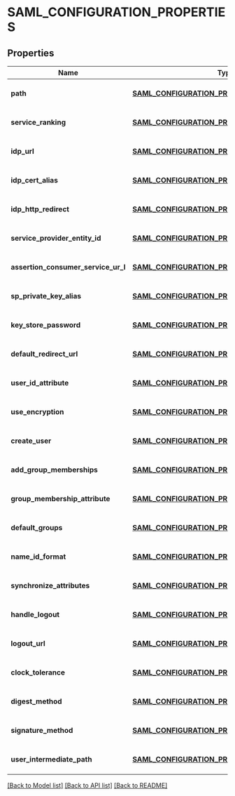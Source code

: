# SAML_CONFIGURATION_PROPERTIES

## Properties
Name | Type | Description | Notes
------------ | ------------- | ------------- | -------------
**path** | [**SAML_CONFIGURATION_PROPERTY_ITEMS_ARRAY**](SamlConfigurationPropertyItemsArray.md) |  | [optional] [default to null]
**service_ranking** | [**SAML_CONFIGURATION_PROPERTY_ITEMS_LONG**](SamlConfigurationPropertyItemsLong.md) |  | [optional] [default to null]
**idp_url** | [**SAML_CONFIGURATION_PROPERTY_ITEMS_STRING**](SamlConfigurationPropertyItemsString.md) |  | [optional] [default to null]
**idp_cert_alias** | [**SAML_CONFIGURATION_PROPERTY_ITEMS_STRING**](SamlConfigurationPropertyItemsString.md) |  | [optional] [default to null]
**idp_http_redirect** | [**SAML_CONFIGURATION_PROPERTY_ITEMS_BOOLEAN**](SamlConfigurationPropertyItemsBoolean.md) |  | [optional] [default to null]
**service_provider_entity_id** | [**SAML_CONFIGURATION_PROPERTY_ITEMS_STRING**](SamlConfigurationPropertyItemsString.md) |  | [optional] [default to null]
**assertion_consumer_service_ur_l** | [**SAML_CONFIGURATION_PROPERTY_ITEMS_STRING**](SamlConfigurationPropertyItemsString.md) |  | [optional] [default to null]
**sp_private_key_alias** | [**SAML_CONFIGURATION_PROPERTY_ITEMS_STRING**](SamlConfigurationPropertyItemsString.md) |  | [optional] [default to null]
**key_store_password** | [**SAML_CONFIGURATION_PROPERTY_ITEMS_STRING**](SamlConfigurationPropertyItemsString.md) |  | [optional] [default to null]
**default_redirect_url** | [**SAML_CONFIGURATION_PROPERTY_ITEMS_STRING**](SamlConfigurationPropertyItemsString.md) |  | [optional] [default to null]
**user_id_attribute** | [**SAML_CONFIGURATION_PROPERTY_ITEMS_STRING**](SamlConfigurationPropertyItemsString.md) |  | [optional] [default to null]
**use_encryption** | [**SAML_CONFIGURATION_PROPERTY_ITEMS_BOOLEAN**](SamlConfigurationPropertyItemsBoolean.md) |  | [optional] [default to null]
**create_user** | [**SAML_CONFIGURATION_PROPERTY_ITEMS_BOOLEAN**](SamlConfigurationPropertyItemsBoolean.md) |  | [optional] [default to null]
**add_group_memberships** | [**SAML_CONFIGURATION_PROPERTY_ITEMS_BOOLEAN**](SamlConfigurationPropertyItemsBoolean.md) |  | [optional] [default to null]
**group_membership_attribute** | [**SAML_CONFIGURATION_PROPERTY_ITEMS_STRING**](SamlConfigurationPropertyItemsString.md) |  | [optional] [default to null]
**default_groups** | [**SAML_CONFIGURATION_PROPERTY_ITEMS_ARRAY**](SamlConfigurationPropertyItemsArray.md) |  | [optional] [default to null]
**name_id_format** | [**SAML_CONFIGURATION_PROPERTY_ITEMS_STRING**](SamlConfigurationPropertyItemsString.md) |  | [optional] [default to null]
**synchronize_attributes** | [**SAML_CONFIGURATION_PROPERTY_ITEMS_ARRAY**](SamlConfigurationPropertyItemsArray.md) |  | [optional] [default to null]
**handle_logout** | [**SAML_CONFIGURATION_PROPERTY_ITEMS_BOOLEAN**](SamlConfigurationPropertyItemsBoolean.md) |  | [optional] [default to null]
**logout_url** | [**SAML_CONFIGURATION_PROPERTY_ITEMS_STRING**](SamlConfigurationPropertyItemsString.md) |  | [optional] [default to null]
**clock_tolerance** | [**SAML_CONFIGURATION_PROPERTY_ITEMS_LONG**](SamlConfigurationPropertyItemsLong.md) |  | [optional] [default to null]
**digest_method** | [**SAML_CONFIGURATION_PROPERTY_ITEMS_STRING**](SamlConfigurationPropertyItemsString.md) |  | [optional] [default to null]
**signature_method** | [**SAML_CONFIGURATION_PROPERTY_ITEMS_STRING**](SamlConfigurationPropertyItemsString.md) |  | [optional] [default to null]
**user_intermediate_path** | [**SAML_CONFIGURATION_PROPERTY_ITEMS_STRING**](SamlConfigurationPropertyItemsString.md) |  | [optional] [default to null]

[[Back to Model list]](../README.md#documentation-for-models) [[Back to API list]](../README.md#documentation-for-api-endpoints) [[Back to README]](../README.md)


